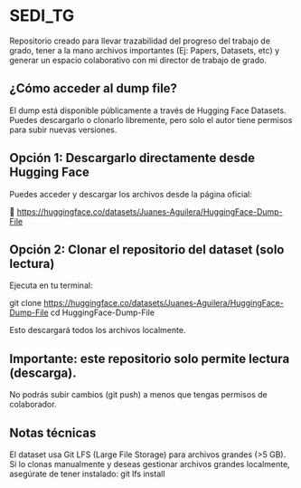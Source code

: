 # SEDI_TG
Repositorio creado para llevar trazabilidad del progreso del trabajo de grado, tener a la mano archivos importantes (Ej: Papers, Datasets, etc) y generar un espacio colaborativo con mi director de trabajo de grado. 

## ¿Cómo acceder al dump file?

El dump está disponible públicamente a través de Hugging Face Datasets.
Puedes descargarlo o clonarlo libremente, pero solo el autor tiene permisos para subir nuevas versiones.

## Opción 1: Descargarlo directamente desde Hugging Face

Puedes acceder y descargar los archivos desde la página oficial:

🔗 https://huggingface.co/datasets/Juanes-Aguilera/HuggingFace-Dump-File

## Opción 2: Clonar el repositorio del dataset (solo lectura)

Ejecuta en tu terminal:

git clone https://huggingface.co/datasets/Juanes-Aguilera/HuggingFace-Dump-File
cd HuggingFace-Dump-File


Esto descargará todos los archivos localmente.
## Importante: este repositorio solo permite lectura (descarga).
No podrás subir cambios (git push) a menos que tengas permisos de colaborador.

## Notas técnicas

El dataset usa Git LFS (Large File Storage) para archivos grandes (>5 GB).
Si lo clonas manualmente y deseas gestionar archivos grandes localmente, asegúrate de tener instalado:
git lfs install
